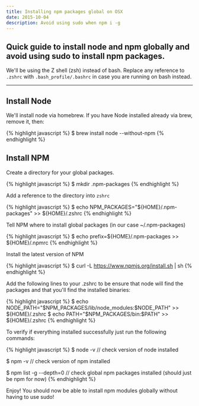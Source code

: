 ```yaml
---
title: Installing npm packages global on OSX
date: 2015-10-04
description: Avoid using sudo when npm i -g
---
```


## Quick guide to install node and npm globally and avoid using sudo to install npm packages.

We'll be using the Z shell (zsh) instead of bash. Replace any reference to `.zshrc` with `.bash_profile/.bashrc` in case you are running on bash instead. 

* * *

## Install Node

We'll install node via homebrew. If you have Node installed already via brew, remove it, then:

{% highlight javascript %}
$ brew install node --without-npm
{% endhighlight %}


## Install NPM

Create a directory for your global packages.

{% highlight javascript %}
$ mkdir .npm-packages
{% endhighlight %}

Add a reference to the directory into `zshrc`


{% highlight javascript %}
$ echo NPM_PACKAGES="${HOME}/.npm-packages" >> ${HOME}/.zshrc
{% endhighlight %}

Tell NPM where to install global packages (in our case ~/.npm-packages)

{% highlight javascript %}
$ echo prefix=${HOME}/.npm-packages >> ${HOME}/.npmrc
{% endhighlight %}

Install the latest version of NPM

{% highlight javascript %}
$ curl -L https://www.npmjs.org/install.sh | sh
{% endhighlight %}

Add the following lines to your .zshrc to be ensure that node will find the packages and that you'll find the installed binaries:

{% highlight javascript %}
$ echo NODE_PATH=\"\$NPM_PACKAGES/lib/node_modules\:\$NODE_PATH\" >> ${HOME}/.zshrc
$ echo PATH=\"\$NPM_PACKAGES/bin\:\$PATH\" >> ${HOME}/.zshrc
{% endhighlight %}

To verify if everything installed successfully just run the following commands:

{% highlight javascript %}
$ node -v 
// check version of node installed

$ npm -v
// check version of npm installed

$ npm list -g --depth=0
// check global npm packages installed (should just be npm for now)
{% endhighlight %}

Enjoy! You should now be able to install npm modules globally without having to use sudo!


